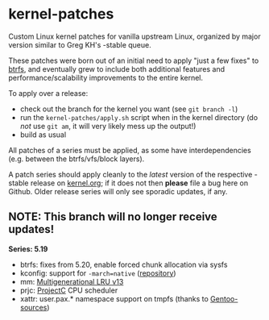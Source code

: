 kernel-patches
==============

Custom Linux kernel patches for vanilla upstream Linux, organized by major
version similar to Greg KH's -stable queue.

These patches were born out of an initial need to apply "just a few fixes"
to [btrfs](https://btrfs.wiki.kernel.org/), and eventually grew to include both
additional features and performance/scalability improvements to the entire kernel.

To apply over a release:

- check out the branch for the kernel you want (see `git branch -l`)
- run the `kernel-patches/apply.sh` script when in the kernel directory
  (do *not* use `git am`, it will very likely mess up the output!)
- build as usual

All patches of a series must be applied, as some have interdependencies
(e.g. between the btrfs/vfs/block layers).

A patch series should apply cleanly to the *latest* version of the respective -stable
release on [kernel.org](https://www.kernel.org/); if it does not then **please** file
a bug here on Github. Older release series will only see sporadic updates, if any.

**NOTE:** This branch will no longer receive updates!
-----------------------------------------------------

**Series: 5.19**

- btrfs: fixes from 5.20, enable forced chunk allocation via sysfs
- kconfig: support for `-march=native` ([repository](https://github.com/graysky2/kernel_compiler_patch))
- mm: [Multigenerational LRU v13](https://lore.kernel.org/linux-mm/20220706220022.968789-1-yuzhao@google.com/)
- prjc: [ProjectC](https://gitlab.com/alfredchen/projectc) CPU scheduler
- xattr: user.pax.* namespace support on tmpfs (thanks to [Gentoo-sources](https://gitweb.gentoo.org/proj/linux-patches.git/))

